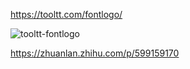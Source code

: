 https://tooltt.com/fontlogo/

![tooltt-fontlogo](http://s3.airtlab.com/blog/tooltt-fontlogo.png)

https://zhuanlan.zhihu.com/p/599159170